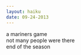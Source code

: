 ```yaml
---
layout: haiku
date: 09-24-2013
---
```


a mariners game<br>
not many people were there<br>
end of the season
